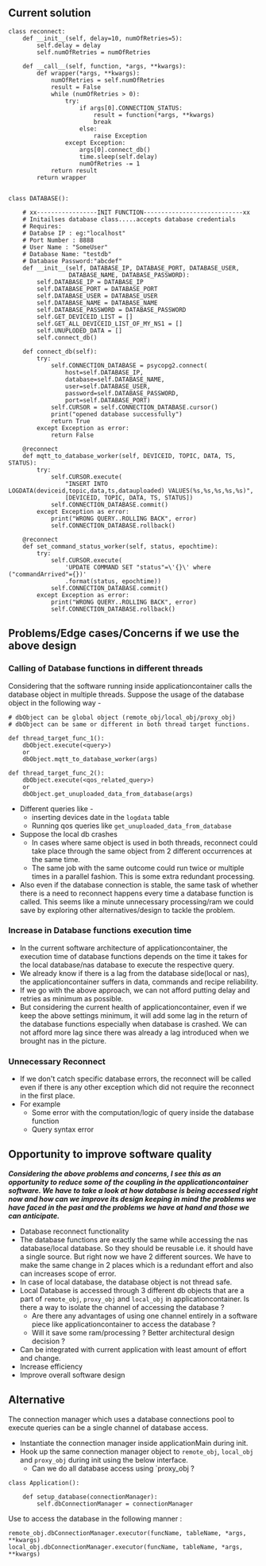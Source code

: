 
## Current solution

```
class reconnect:
    def __init__(self, delay=10, numOfRetries=5):
        self.delay = delay
        self.numOfRetries = numOfRetries

    def __call__(self, function, *args, **kwargs):
        def wrapper(*args, **kwargs):
            numOfRetries = self.numOfRetries
            result = False
            while (numOfRetries > 0):
                try:
                    if args[0].CONNECTION_STATUS:
                        result = function(*args, **kwargs)
                        break
                    else:
                        raise Exception
                except Exception:
                    args[0].connect_db()
                    time.sleep(self.delay)
                    numOfRetries -= 1
            return result
        return wrapper


class DATABASE():

    # xx-----------------INIT FUNCTION----------------------------xx
    # Initailses database class.....accepts database credentials
    # Requires:
    # Databse IP : eg:"localhost"
    # Port Number : 8888
    # User Name : "SomeUser"
    # Database Name: "testdb"
    # Database Password:"abcdef"
    def __init__(self, DATABASE_IP, DATABASE_PORT, DATABASE_USER,
                 DATABASE_NAME, DATABASE_PASSWORD):
        self.DATABASE_IP = DATABASE_IP
        self.DATABASE_PORT = DATABASE_PORT
        self.DATABASE_USER = DATABASE_USER
        self.DATABASE_NAME = DATABASE_NAME
        self.DATABASE_PASSWORD = DATABASE_PASSWORD
        self.GET_DEVICEID_LIST = []
        self.GET_ALL_DEVICEID_LIST_OF_MY_NS1 = []
        self.UNUPLODED_DATA = []
        self.connect_db()

    def connect_db(self):
        try:
            self.CONNECTION_DATABASE = psycopg2.connect(
                host=self.DATABASE_IP,
                database=self.DATABASE_NAME,
                user=self.DATABASE_USER,
                password=self.DATABASE_PASSWORD,
                port=self.DATABASE_PORT)
            self.CURSOR = self.CONNECTION_DATABASE.cursor()
            print("opened database successfully")
            return True
        except Exception as error:
            return False

    @reconnect
    def mqtt_to_database_worker(self, DEVICEID, TOPIC, DATA, TS, STATUS):
        try:
            self.CURSOR.execute(
                "INSERT INTO LOGDATA(deviceid,topic,data,ts,datauploaded) VALUES(%s,%s,%s,%s,%s)",
                [DEVICEID, TOPIC, DATA, TS, STATUS])
            self.CONNECTION_DATABASE.commit()
        except Exception as error:
            print("WRONG QUERY..ROLLING BACK", error)
            self.CONNECTION_DATABASE.rollback()
	
	@reconnect
    def set_command_status_worker(self, status, epochtime):
        try:
            self.CURSOR.execute(
                'UPDATE COMMAND SET "status"=\'{}\' where ("commandArrived"={})'
                .format(status, epochtime))
            self.CONNECTION_DATABASE.commit()
        except Exception as error:
            print("WRONG QUERY..ROLLING BACK", error)
            self.CONNECTION_DATABASE.rollback()

```

## Problems/Edge cases/Concerns if we use the above design  

### Calling of Database functions in different threads

Considering that the software running inside applicationcontainer calls the database object in multiple threads.
Suppose the usage of the database object in the following way - 

```
# dbObject can be global object (remote_obj/local_obj/proxy_obj)
# dbObject can be same or different in both thread target functions.

def thread_target_func_1():
	dbObject.execute(<query>)
	or 
	dbObject.mqtt_to_database_worker(args)

def thread_target_func_2():
	dbObject.execute(<qos_related_query>)
	or 
	dbObject.get_unuploaded_data_from_database(args)
```

- Different queries like - 
	- inserting devices date in the `logdata` table
	- Running qos queries like `get_unuploaded_data_from_database`
- Suppose the local db crashes 
	- In cases where same object is used in both threads, reconnect could take place through the same object from 2 different occurrences at the same time. 
	- The same job with the same outcome could run twice or multiple times in a parallel fashion. This is some extra redundant processing. 
- Also even if the database connection is stable, the same task of whether there is a need to reconnect happens every time a database function is called. This seems like a minute unnecessary processing/ram we could save by exploring other alternatives/design to tackle the problem. 

### Increase in Database functions execution time

- In the current software architecture of applicationcontainer, the execution time of database functions depends on the time it takes for the local database/nas database to execute the respective query. 
- We already know if there is a lag from the database side(local or nas), the applicationcontainer  suffers in data, commands and recipe reliability. 
- If we go with the above approach, we can not afford putting delay and retries as minimum as possible. 
- But considering the current health of applicationcontainer, even if we keep the above settings minimum, it will add some lag in the return of the database functions especially when database is crashed. We can not afford more lag since there was already a lag introduced when we brought nas in the picture. 

### Unnecessary Reconnect

- If we don't catch specific database errors, the reconnect will be called even if there is any other exception which did not require the reconnect in the first place. 
- For example
	- Some error with the computation/logic of query inside the database function
	- Query syntax error

## Opportunity to improve software quality 

***Considering the above problems and concerns, I see this as an opportunity to reduce some of the coupling in the applicationcontainer software. We have to take a look at how database is being accessed right now and how can we improve its design keeping in mind the problems we have faced in the past and the problems we have at hand and those we can anticipate.***

- Database reconnect functionality 
- The database functions are exactly the same while accessing the nas database/local database. So they should be reusable i.e. it should have a single source. But right now we have 2 different sources. We have to make the same change in 2 places which is a redundant effort and also can increases scope of error.
- In case of local database, the database object is not thread safe.
- Local Database is accessed through 3 different db objects that are a part of  `remote_obj`, `proxy_obj` and `local_obj` in applicationcontainer. Is there a way to isolate the channel of accessing the database ?
	- Are there any advantages of using one channel entirely in a software piece like applicationcontainer to access the database ?
	- Will it save some ram/processing ? Better architectural design decision ?
- Can be integrated with current application with least amount of effort and change. 
- Increase efficiency 
- Improve overall software design

## Alternative

The connection manager which uses a database connections pool to execute queries can be a single channel of database access. 
- Instantiate the connection manager inside applicationMain during init. 
- Hook up the same connection manager object to `remote_obj`, `local_obj` and `proxy_obj` during init using the below interface.
	- Can we do all database access using `proxy_obj ?
```
class Application():

	def setup_database(connectionManager):
		self.dbConnectionManager = connectionManager
```

Use to access the database in the following manner : 
```
remote_obj.dbConnectionManager.executor(funcName, tableName, *args, **kwargs)
local_obj.dbConnectionManager.executor(funcName, tableName, *args, **kwargs)
```





<!--stackedit_data:
eyJoaXN0b3J5IjpbMTk5MjIzMzg3MywtMTU0MTU4MjIwNCw5MD
E3NzI5ODYsLTExMTIzMjQ2NzYsMTg4MjYzNDkzMl19
-->